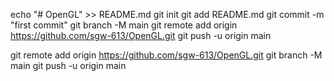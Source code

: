 echo "# OpenGL" >> README.md
git init
git add README.md
git commit -m "first commit"
git branch -M main
git remote add origin https://github.com/sgw-613/OpenGL.git
git push -u origin main


git remote add origin https://github.com/sgw-613/OpenGL.git
git branch -M main
git push -u origin main
